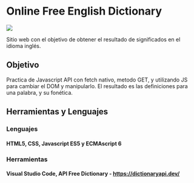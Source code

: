 # Online Free English Dictionary

<img src="./assets/capture.png" >

Sitio web con el objetivo de obtener el resultado de significados en el idioma inglés.

## Objetivo

Practica de Javascript API con fetch nativo, metodo GET, y utilizando JS para cambiar el DOM y manipularlo. 
El resultado es las definiciones para una palabra, y su fonética.

## Herramientas y Lenguajes

### Lenguajes 
  #### HTML5, CSS, Javascript ES5 y ECMAscript 6
### Herramientas
  #### Visual Studio Code, API Free Dictionary - https://dictionaryapi.dev/
